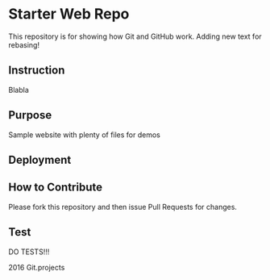 # Starter Web Repo

This repository is for showing how Git and GitHub work. Adding new text for rebasing!

## Instruction

Blabla

## Purpose

Sample website with plenty of files for demos

## Deployment

## How to Contribute

Please fork this repository and then issue Pull Requests for changes.

## Test
DO TESTS!!!

2016 Git.projects